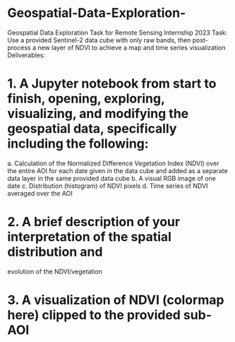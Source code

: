 # Geospatial-Data-Exploration-
Geospatial Data Exploration Task for Remote Sensing Internship 2023
Task: Use a provided Sentinel-2 data cube with only raw bands, then post-process
a new layer of NDVI to achieve a map and time series visualization
Deliverables:
# 1. A Jupyter notebook from start to finish, opening, exploring, visualizing, and modifying the geospatial data, specifically including the following:
a. Calculation of the Normalized Difference Vegetation Index (NDVI)
over the entire AOI for each date given in the data cube and added as
a separate data layer in the same provided data cube
b. A visual RGB image of one date
c. Distribution (histogram) of NDVI pixels
d. Time series of NDVI averaged over the AOI
# 2. A brief description of your interpretation of the spatial distribution and
evolution of the NDVI/vegetation
# 3. A visualization of NDVI (colormap here) clipped to the provided sub-AOI
